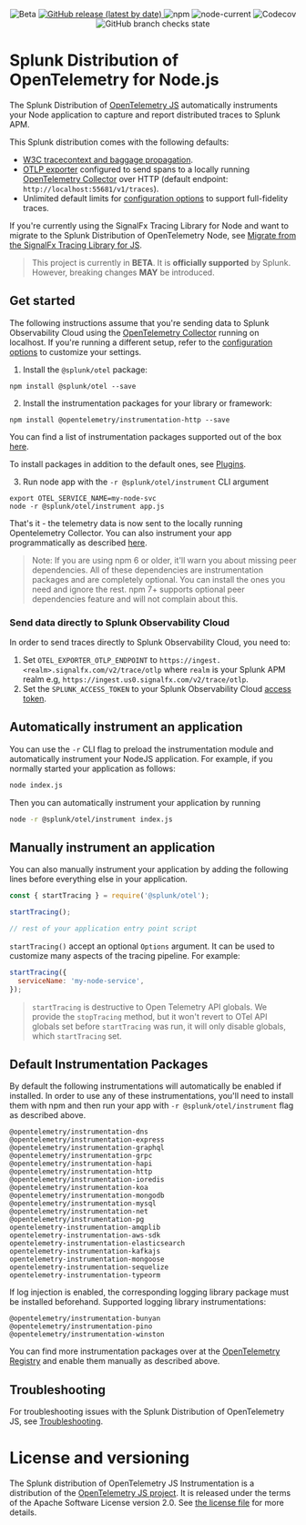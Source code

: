 <p align="center">
  <img alt="Beta" src="https://img.shields.io/badge/status-beta-informational?style=for-the-badge">
 <a href="https://github.com/signalfx/splunk-otel-js/releases">
    <img alt="GitHub release (latest by date)" src="https://img.shields.io/github/v/release/signalfx/splunk-otel-js?include_prereleases&style=for-the-badge">
  </a>
  <img alt="npm" src="https://img.shields.io/npm/v/@splunk/otel?style=for-the-badge">
  <img alt="node-current" src="https://img.shields.io/node/v/@splunk/otel?style=for-the-badge">
  <img alt="Codecov" src="https://img.shields.io/codecov/c/github/signalfx/splunk-otel-js?style=for-the-badge&token=XKXjEQKGaK">
  <img alt="GitHub branch checks state" src="https://img.shields.io/github/checks-status/signalfx/splunk-otel-js/main?style=for-the-badge">
</p>

# Splunk Distribution of OpenTelemetry for Node.js

The Splunk Distribution of [OpenTelemetry JS](https://github.com/open-telemetry/opentelemetry-js) automatically instruments your Node application to capture and report distributed traces to Splunk APM.

This Splunk distribution comes with the following defaults:

- [W3C tracecontext and baggage propagation](https://www.w3.org/TR/trace-context).
- [OTLP exporter](https://github.com/open-telemetry/opentelemetry-js/tree/main/packages/opentelemetry-exporter-collector-proto)
  configured to send spans to a locally running [OpenTelemetry Collector](https://github.com/open-telemetry/opentelemetry-collector) over HTTP
  (default endpoint: `http://localhost:55681/v1/traces`).
- Unlimited default limits for [configuration options](#trace-configuration) to
  support full-fidelity traces.

If you're currently using the SignalFx Tracing Library for Node and want to
migrate to the Splunk Distribution of OpenTelemetry Node, see [Migrate from
the SignalFx Tracing Library for JS](./MIGRATING.md).

> This project is currently in **BETA**. It is **officially supported** by Splunk. However, breaking changes **MAY** be introduced.

## Get started

The following instructions assume that you're sending data to Splunk Observability Cloud using the [OpenTelemetry Collector](https://docs.splunk.com/Observability/gdi/opentelemetry/opentelemetry.html) running on localhost. If you're running a
different setup, refer to the [configuration options](./docs/advanced-config.md) to customize your settings.

1. Install the `@splunk/otel` package:

```
npm install @splunk/otel --save
```

2. Install the instrumentation packages for your library or framework:

```
npm install @opentelemetry/instrumentation-http --save
```

You can find a list of instrumentation packages supported out of the box [here](#default-instrumentation-packages).

To install packages in addition to the default ones, see [Plugins](./docs/plugins.md).

3. Run node app with the `-r @splunk/otel/instrument` CLI argument

```
export OTEL_SERVICE_NAME=my-node-svc
node -r @splunk/otel/instrument app.js
```

That's it - the telemetry data is now sent to the locally running Opentelemetry Collector. You can also instrument your app programmatically as described [here](#instrument-with-code).

> Note: If you are using npm 6 or older, it'll warn you about missing peer
> dependencies. All of these dependencies are instrumentation packages and are
> completely optional. You can install the ones you need and ignore the rest.
> npm 7+ supports optional peer dependencies feature and will not complain
> about this.

### Send data directly to Splunk Observability Cloud

In order to send traces directly to Splunk Observability Cloud, you need to:

1. Set `OTEL_EXPORTER_OTLP_ENDPOINT` to
   `https://ingest.<realm>.signalfx.com/v2/trace/otlp` where `realm` is your
   Splunk APM realm e.g, `https://ingest.us0.signalfx.com/v2/trace/otlp`.
2. Set the `SPLUNK_ACCESS_TOKEN` to your Splunk Observability Cloud [access token](https://docs.splunk.com/Observability/admin/authentication-tokens/api-access-tokens.html).
## Automatically instrument an application

You can use the `-r` CLI flag to preload the instrumentation module and automatically instrument your NodeJS application.
For example, if you normally started your application as follows:

```bash
node index.js
```

Then you can automatically instrument your application by running

```bash
node -r @splunk/otel/instrument index.js
```

## Manually instrument an application<a name="instrument-with-code"></a>

You can also manually instrument your application by adding the following lines before everything else in your application.

```js
const { startTracing } = require('@splunk/otel');

startTracing();

// rest of your application entry point script
```
`startTracing()` accept an optional `Options` argument. It can be used to customize many aspects of the tracing pipeline. For example:

```js
startTracing({
  serviceName: 'my-node-service',
});
```

> `startTracing` is destructive to Open Telemetry API globals. We provide the `stopTracing` method, but it won't revert to OTel API globals set before `startTracing` was run, it will only disable globals, which `startTracing` set.

## Default Instrumentation Packages<a name="default-instrumentation-packages"></a>

By default the following instrumentations will automatically be enabled if installed. In order to use
any of these instrumentations, you'll need to install them with npm and then run your app with `-r @splunk/otel/instrument` flag as described above.

```
@opentelemetry/instrumentation-dns
@opentelemetry/instrumentation-express
@opentelemetry/instrumentation-graphql
@opentelemetry/instrumentation-grpc
@opentelemetry/instrumentation-hapi
@opentelemetry/instrumentation-http
@opentelemetry/instrumentation-ioredis
@opentelemetry/instrumentation-koa
@opentelemetry/instrumentation-mongodb
@opentelemetry/instrumentation-mysql
@opentelemetry/instrumentation-net
@opentelemetry/instrumentation-pg
opentelemetry-instrumentation-amqplib
opentelemetry-instrumentation-aws-sdk
opentelemetry-instrumentation-elasticsearch
opentelemetry-instrumentation-kafkajs
opentelemetry-instrumentation-mongoose
opentelemetry-instrumentation-sequelize
opentelemetry-instrumentation-typeorm
```

If log injection is enabled, the corresponding logging library package must be installed beforehand. Supported logging library instrumentations:

```
@opentelemetry/instrumentation-bunyan
@opentelemetry/instrumentation-pino
@opentelemetry/instrumentation-winston
```

You can find more instrumentation packages over at the [OpenTelemetry Registry](https://opentelemetry.io/registry/?language=js) and enable them manually as described above.

## Troubleshooting

For troubleshooting issues with the Splunk Distribution of OpenTelemetry JS, see [Troubleshooting](./docs/troubleshooting.md).

# License and versioning

The Splunk distribution of OpenTelemetry JS Instrumentation is a
distribution of the [OpenTelemetry JS project](https://github.com/open-telemetry/opentelemetry-js).
It is released under the terms of the Apache Software License version 2.0. See [the
license file](./LICENSE) for more details.
